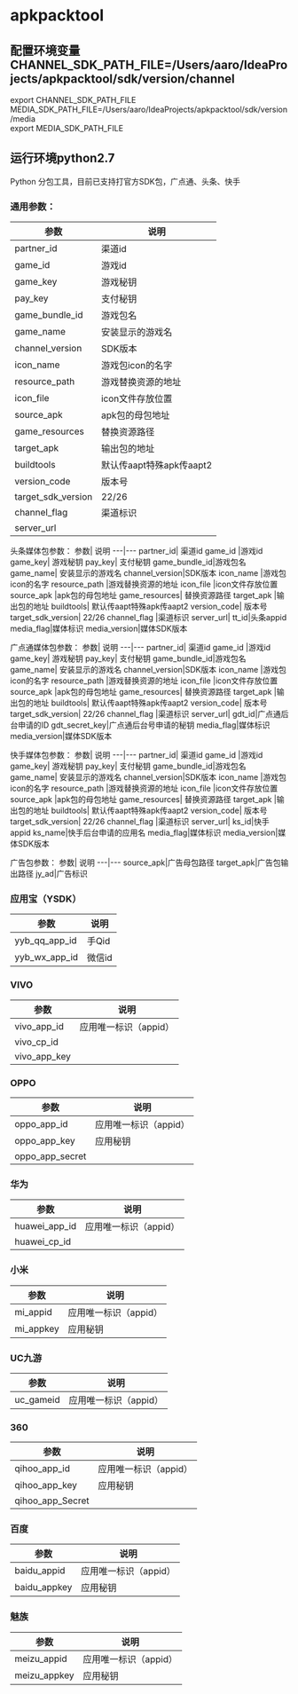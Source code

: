 # apkpacktool
## 配置环境变量CHANNEL_SDK_PATH_FILE=/Users/aaro/IdeaProjects/apkpacktool/sdk/version/channel<br>
export CHANNEL_SDK_PATH_FILE<br>
MEDIA_SDK_PATH_FILE=/Users/aaro/IdeaProjects/apkpacktool/sdk/version/media<br>
export MEDIA_SDK_PATH_FILE<br>
## 运行环境python2.7
Python 分包工具，目前已支持打官方SDK包，广点通、头条、快手



### 通用参数：


参数|	说明
---|---
partner_id|	渠道id
game_id	|游戏id
game_key| 游戏秘钥
pay_key| 支付秘钥
game_bundle_id|游戏包名
game_name|	安装显示的游戏名
channel_version|SDK版本
icon_name	|游戏包icon的名字
resource_path	|游戏替换资源的地址
icon_file	|icon文件存放位置
source_apk	|apk包的母包地址
game_resources| 替换资源路径
target_apk	|输出包的地址
buildtools| 默认传aapt特殊apk传aapt2
version_code|	版本号
target_sdk_version|	  22/26
channel_flag	|渠道标识
server_url| 


头条媒体包参数：
参数|	说明
---|---
partner_id|	渠道id
game_id	|游戏id
game_key| 游戏秘钥
pay_key| 支付秘钥
game_bundle_id|游戏包名
game_name|	安装显示的游戏名
channel_version|SDK版本
icon_name	|游戏包icon的名字
resource_path	|游戏替换资源的地址
icon_file	|icon文件存放位置
source_apk	|apk包的母包地址
game_resources| 替换资源路径
target_apk	|输出包的地址
buildtools| 默认传aapt特殊apk传aapt2
version_code|	版本号
target_sdk_version|	  22/26
channel_flag	|渠道标识
server_url| 
tt_id|头条appid
media_flag|媒体标识
media_version|媒体SDK版本


广点通媒体包参数：
参数|	说明
---|---
partner_id|	渠道id
game_id	|游戏id
game_key| 游戏秘钥
pay_key| 支付秘钥
game_bundle_id|游戏包名
game_name|	安装显示的游戏名
channel_version|SDK版本
icon_name	|游戏包icon的名字
resource_path	|游戏替换资源的地址
icon_file	|icon文件存放位置
source_apk	|apk包的母包地址
game_resources| 替换资源路径
target_apk	|输出包的地址
buildtools| 默认传aapt特殊apk传aapt2
version_code|	版本号
target_sdk_version|	  22/26
channel_flag	|渠道标识
server_url| 
gdt_id|广点通后台申请的ID
gdt_secret_key|广点通后台号申请的秘钥
media_flag|媒体标识
media_version|媒体SDK版本


快手媒体包参数：
参数|	说明
---|---
partner_id|	渠道id
game_id	|游戏id
game_key| 游戏秘钥
pay_key| 支付秘钥
game_bundle_id|游戏包名
game_name|	安装显示的游戏名
channel_version|SDK版本
icon_name	|游戏包icon的名字
resource_path	|游戏替换资源的地址
icon_file	|icon文件存放位置
source_apk	|apk包的母包地址
game_resources| 替换资源路径
target_apk	|输出包的地址
buildtools| 默认传aapt特殊apk传aapt2
version_code|	版本号
target_sdk_version|	  22/26
channel_flag	|渠道标识
server_url| 
ks_id|快手appid
ks_name|快手后台申请的应用名
media_flag|媒体标识
media_version|媒体SDK版本


广告包参数：
参数|	说明
---|---
source_apk|广告母包路径
target_apk|广告包输出路径
jy_ad|广告标识


### 应用宝（YSDK）
参数|	说明
---|---
yyb_qq_app_id| 手Qid
yyb_wx_app_id| 微信id

### VIVO
参数|	说明
---|---
vivo_app_id| 应用唯一标识（appid）
vivo_cp_id| 
vivo_app_key|



### OPPO
参数|	说明
---|---
oppo_app_id| 应用唯一标识（appid）
oppo_app_key| 应用秘钥
oppo_app_secret|


### 华为	
参数|	说明
---|---
huawei_app_id| 应用唯一标识（appid）
huawei_cp_id| 

### 小米	
参数|	说明
---|---
mi_appid| 应用唯一标识（appid）
mi_appkey| 应用秘钥

### UC九游	
参数|	说明
---|---
uc_gameid| 应用唯一标识（appid）

### 360	
参数|	说明
---|---
qihoo_app_id| 应用唯一标识（appid）
qihoo_app_key|应用秘钥
qihoo_app_Secret|


### 百度	
参数|	说明
---|---
baidu_appid| 应用唯一标识（appid）
baidu_appkey|应用秘钥

### 魅族	
参数|	说明
---|---
meizu_appid| 应用唯一标识（appid）
meizu_appkey|应用秘钥
